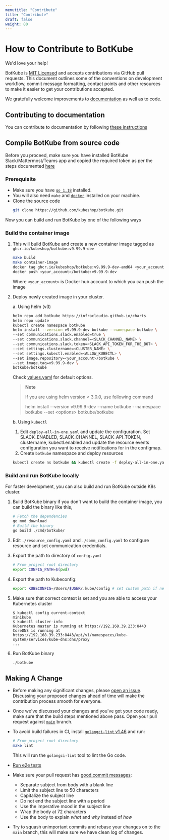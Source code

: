 ```yaml
---
menutitle: "Contribute"
title: "Contribute"
draft: false
weight: 80
---
```


# How to Contribute to BotKube

We'd love your help!

BotKube is [MIT Licensed](/LICENSE) and accepts contributions via GitHub pull requests. This document outlines some of the conventions on development workflow, commit message formatting, contact points and other resources to make it easier to get your contributions accepted.

We gratefully welcome improvements to [documentation](https://www.botkube.io/ "Go to documentation site") as well as to code.

## Contributing to documentation

You can contribute to documentation by following [these instructions](https://github.com/kubeshop/botkube-docs#contributing "Contributing to BotKube Docs")

## Compile BotKube from source code

Before you proceed, make sure you have installed BotKube Slack/Mattermost/Teams app and copied the required token as per the steps documented [here](/installation)

### Prerequisite

* Make sure you have [`go 1.18`](https://go.dev) installed.
* You will also need `make` and [`docker`](https://docs.docker.com/install/) installed on your machine.
* Clone the source code
   ```sh
   git clone https://github.com/kubeshop/botkube.git
   ```

Now you can build and run BotKube by one of the following ways

### Build the container image

1. This will build BotKube and create a new container image tagged as `ghcr.io/kubeshop/botkube:v9.99.9-dev`
   ```sh
   make build
   make container-image
   docker tag ghcr.io/kubeshop/botkube:v9.99.9-dev-amd64 <your_account>/botkube:v9.99.9-dev
   docker push <your_account>/botkube:v9.99.9-dev
   ```
   Where `<your_account>` is Docker hub account to which you can push the image

2. Deploy newly created image in your cluster.

   a. Using helm (v3)

   ```sh
   helm repo add botkube https://infracloudio.github.io/charts
   helm repo update
   kubectl create namespace botkube
   helm install --version v9.99.9-dev botkube --namespace botkube \
   --set communications.slack.enabled=true \
   --set communications.slack.channel=<SLACK_CHANNEL_NAME> \
   --set communications.slack.token=<SLACK_API_TOKEN_FOR_THE_BOT> \
   --set settings.clustername=<CLUSTER_NAME> \
   --set settings.kubectl.enabled=<ALLOW_KUBECTL> \
   --set image.repository=<your_account>/botkube \
   --set image.tag=v9.99.9-dev \
   botkube/botkube
   ```

   Check [values.yaml](https://github.com/kubeshop/botkube/blob/main/helm/botkube/values.yaml) for default options.

   > **Note**
   >
   > If you are using helm version < 3.0.0, use following command
   >
   > helm install --version v9.99.9-dev --name botkube --namespace botkube --set \<options\> botkube/botkube

   b. Using `kubectl`

     1. Edit `deploy-all-in-one.yaml` and update the configuration.
        Set SLACK_ENABLED, SLACK_CHANNEL, SLACK_API_TOKEN, clustername, kubectl.enabled and update the resource events configuration you want to receive notifications for in the configmap.
     2. Create `botkube` namespace and deploy resources
     ```sh
     kubectl create ns botkube && kubectl create -f deploy-all-in-one.yaml -n botkube
     ```

### Build and run BotKube locally

For faster development, you can also build and run BotKube outside K8s cluster.

1. Build BotKube binary if you don't want to build the container image, you can build the binary like this,
   ```sh
   # Fetch the dependencies
   go mod download
   # Build the binary
   go build ./cmd/botkube/
   ```
2. Edit `./resource_config.yaml` and `./comm_config.yaml` to configure resource and set communication credentials.

3. Export the path to directory of `config.yaml`
   ```sh
   # From project root directory
   export CONFIG_PATH=$(pwd)
   ```
4. Export the path to Kubeconfig:

   ```sh
   export KUBECONFIG=/Users/$USER/.kube/config # set custom path if necessary
   ```

5. Make sure that correct context is set and you are able to access your Kubernetes cluster
   ```console
   $ kubectl config current-context
   minikube
   $ kubectl cluster-info
   Kubernetes master is running at https://192.168.39.233:8443
   CoreDNS is running at https://192.168.39.233:8443/api/v1/namespaces/kube-system/services/kube-dns:dns/proxy
   ...
   ```
6. Run BotKube binary
   ```sh
   ./botkube
   ```

## Making A Change

* Before making any significant changes, please [open an issue](https://github.com/kubeshop/botkube/issues). Discussing your proposed changes ahead of time will make the contribution process smooth for everyone.

* Once we've discussed your changes and you've got your code ready, make sure that the build steps mentioned above pass. Open your pull request against [`main`](http://github.com/kubeshop/botkube/tree/main) branch.

* To avoid build failures in CI, install [`golangci-lint` v1.46](https://golangci-lint.run/usage/install/) and run:
  ```sh
  # From project root directory
  make lint
  ```
  This will run the `golangci-lint` tool to lint the Go code.

* [Run e2e tests](https://github.com/kubeshop/botkube/blob/develop/test/README.md)

* Make sure your pull request has [good commit messages](https://chris.beams.io/posts/git-commit/):
  * Separate subject from body with a blank line
  * Limit the subject line to 50 characters
  * Capitalize the subject line
  * Do not end the subject line with a period
  * Use the imperative mood in the subject line
  * Wrap the body at 72 characters
  * Use the body to explain _what_ and _why_ instead of _how_

* Try to squash unimportant commits and rebase your changes on to the `main` branch, this will make sure we have clean log of changes.
